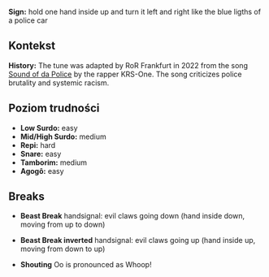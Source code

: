 **Sign:** hold one hand inside up and turn it left and right like the blue
ligths of a police car

## Kontekst

**History:** The tune was adapted by RoR Frankfurt in 2022 from the song [Sound
of da Police](https://en.wikipedia.org/wiki/Sound_of_da_Police) by the rapper
KRS-One. The song criticizes police brutality and systemic racism.

## Poziom trudności

* **Low Surdo:** easy
* **Mid/High Surdo:** medium
* **Repi:** hard
* **Snare:** easy
* **Tamborim:** medium
* **Agogô:** easy

## Breaks

* **Beast Break** handsignal: evil claws going down (hand inside down, moving
  from up to down)
* **Beast Break inverted** handsignal: evil claws going up (hand inside up,
  moving from down to up)

* **Shouting** Oo is pronounced as Whoop!
